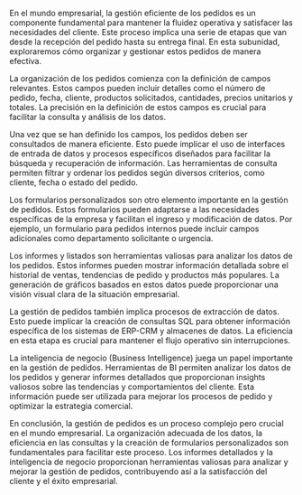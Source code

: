 En el mundo empresarial, la gestión eficiente de los pedidos es un componente fundamental para mantener la fluidez operativa y satisfacer las necesidades del cliente. Este proceso implica una serie de etapas que van desde la recepción del pedido hasta su entrega final. En esta subunidad, exploraremos cómo organizar y gestionar estos pedidos de manera efectiva.

La organización de los pedidos comienza con la definición de campos relevantes. Estos campos pueden incluir detalles como el número de pedido, fecha, cliente, productos solicitados, cantidades, precios unitarios y totales. La precisión en la definición de estos campos es crucial para facilitar la consulta y análisis de los datos.

Una vez que se han definido los campos, los pedidos deben ser consultados de manera eficiente. Esto puede implicar el uso de interfaces de entrada de datos y procesos específicos diseñados para facilitar la búsqueda y recuperación de información. Las herramientas de consulta permiten filtrar y ordenar los pedidos según diversos criterios, como cliente, fecha o estado del pedido.

Los formularios personalizados son otro elemento importante en la gestión de pedidos. Estos formularios pueden adaptarse a las necesidades específicas de la empresa y facilitan el ingreso y modificación de datos. Por ejemplo, un formulario para pedidos internos puede incluir campos adicionales como departamento solicitante o urgencia.

Los informes y listados son herramientas valiosas para analizar los datos de los pedidos. Estos informes pueden mostrar información detallada sobre el historial de ventas, tendencias de pedido y productos más populares. La generación de gráficos basados en estos datos puede proporcionar una visión visual clara de la situación empresarial.

La gestión de pedidos también implica procesos de extracción de datos. Esto puede implicar la creación de consultas SQL para obtener información específica de los sistemas de ERP-CRM y almacenes de datos. La eficiencia en esta etapa es crucial para mantener el flujo operativo sin interrupciones.

La inteligencia de negocio (Business Intelligence) juega un papel importante en la gestión de pedidos. Herramientas de BI permiten analizar los datos de los pedidos y generar informes detallados que proporcionan insights valiosos sobre las tendencias y comportamientos del cliente. Esta información puede ser utilizada para mejorar los procesos de pedido y optimizar la estrategia comercial.

En conclusión, la gestión de pedidos es un proceso complejo pero crucial en el mundo empresarial. La organización adecuada de los datos, la eficiencia en las consultas y la creación de formularios personalizados son fundamentales para facilitar este proceso. Los informes detallados y la inteligencia de negocio proporcionan herramientas valiosas para analizar y mejorar la gestión de pedidos, contribuyendo así a la satisfacción del cliente y el éxito empresarial.

